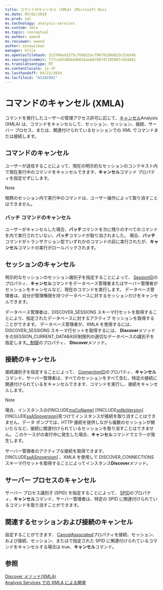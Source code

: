 ```yaml
---
title: コマンドのキャンセル (XMLA) |Microsoft Docs
ms.date: 05/02/2018
ms.prod: sql
ms.technology: analysis-services
ms.custom: xmla
ms.topic: conceptual
ms.author: owend
ms.reviewer: owend
author: minewiskan
manager: kfile
ms.openlocfilehash: 313708ad1575c7b9922ac796791d0d623c51b54b
ms.sourcegitcommit: f7fced330b64d6616aeb8766747295807c92dd41
ms.translationtype: MT
ms.contentlocale: ja-JP
ms.lasthandoff: 04/23/2019
ms.locfileid: "63182941"
---
```

# <a name="canceling-commands-xmla"></a>コマンドのキャンセル (XMLA)
  コマンドを発行したユーザーの管理アクセス許可に応じて、[キャンセル](https://docs.microsoft.com/bi-reference/xmla/xml-elements-commands/cancel-element-xmla)Analysis (XMLA) は、コマンドをキャンセルして、セッション、セッション、接続、サーバー プロセス、または、関連付けられているセッションでの XML でコマンドまたは接続します。  
  
## <a name="canceling-commands"></a>コマンドのキャンセル  
 ユーザーが送信することによって、現在の明示的なセッションのコンテキスト内で現在実行中のコマンドをキャンセルできます、**キャンセル**コマンド プロパティを指定せずにします。  
  
> [!NOTE]  
>  暗黙のセッション内で実行中のコマンドは、ユーザー操作によって取り消すことはできません。  
  
### <a name="canceling-batch-commands"></a>バッチ コマンドのキャンセル  
 ユーザーがキャンセルした場合、**バッチ**コマンドを次に残りのすべてのコマンドを内で実行されていない、**バッチ**コマンドが取り消されました。 場合、**バッチ**コマンドがトランザクション型でいずれかのコマンドの前に実行されたが、**キャンセル**コマンドの実行がロールバックされます。  
  
## <a name="canceling-sessions"></a>セッションのキャンセル  
 明示的なセッションのセッション識別子を指定することによって、 [SessionID](https://docs.microsoft.com/bi-reference/xmla/xml-elements-properties/id-element-xmla)のプロパティ、**キャンセル**コマンドをデータベース管理者またはサーバー管理者がセッションをキャンセルなど、現在のコマンドを実行します。 データベース管理者は、自分が管理権限を持つデータベースに対するセッションだけをキャンセルできます。  
  
 データベース管理者は、DISCOVER_SESSIONS スキーマ行セットを取得することにより、指定されたデータベースに対するアクティブ セッションを取得することができます。 データベース管理者が、XMLA を使用するには、DISCOVER_SESSIONS スキーマ行セットを取得するには、 **Discover**メソッドをのSESSION_CURRENT_DATABASE制限列の適切なデータベースの識別子を指定します[。制限](https://docs.microsoft.com/bi-reference/xmla/xml-elements-properties/restrictions-element-xmla)のプロパティ、 **Discover**メソッド。  
  
## <a name="canceling-connections"></a>接続のキャンセル  
 接続識別子を指定することによって、 [ConnectionID](https://docs.microsoft.com/bi-reference/xmla/xml-elements-properties/connectionid-element-xmla)のプロパティ、**キャンセル**コマンド、サーバー管理者は、すべてのセッションをすべて含む、特定の接続に関連付けられているをキャンセルできます、コマンドを実行し、接続をキャンセルします。  
  
> [!NOTE]
>  場合、インスタンスの[!INCLUDE[msCoName](../../includes/msconame-md.md)] [!INCLUDE[ssNoVersion](../../includes/ssnoversion-md.md)] [!INCLUDE[ssASnoversion](../../includes/ssasnoversion-md.md)]見つけてインスタンスが接続を取り消すことはできません、データ ポンプでは、HTTP 接続を提供しながら複数のセッションが開いたらなど、接続に関連付けられているセッションを取り消すことはできません。 このケースがの実行中に発生した場合、**キャンセル**コマンドでエラーが発生します。  
  
 サーバー管理者のアクティブな接続を取得できます、 [!INCLUDE[ssASnoversion](../../includes/ssasnoversion-md.md)] 、XMLA を使用して DISCOVER_CONNECTIONS スキーマ行セットを取得することによってインスタンス**Discover**メソッド。  
  
## <a name="canceling-server-processes"></a>サーバー プロセスのキャンセル  
 サーバー プロセス識別子 (SPID) を指定することによって、 [SPID](https://docs.microsoft.com/bi-reference/xmla/xml-elements-properties/id-element-xmla)のプロパティ、**キャンセル**コマンド、サーバー管理者は、特定の SPID に関連付けられているコマンドを取り消すことができます。  
  
## <a name="canceling-associated-sessions-and-connections"></a>関連するセッションおよび接続のキャンセル  
 設定することができます、 [CancelAssociated](https://docs.microsoft.com/bi-reference/xmla/xml-elements-properties/cancelassociated-element-xmla)プロパティを接続、セッション、および接続、セッション、またはで指定された SPID に関連付けられているコマンドをキャンセルする場合は true、**キャンセル**コマンド。  
  
## <a name="see-also"></a>参照  
 [Discover メソッド&#40;XMLA&#41;](https://docs.microsoft.com/bi-reference/xmla/xml-elements-methods-discover)   
 [Analysis Services での XMLA による開発](../../analysis-services/multidimensional-models-scripting-language-assl-xmla/developing-with-xmla-in-analysis-services.md)  
  
  
